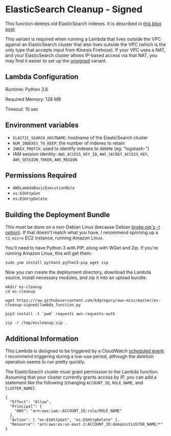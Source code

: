 # ElasticSearch Cleanup - Signed

This function deletes old ElasticSearch indexes. It is described in [this blog post](http://blog.kdgregory.com/2018/02/cleaning-up-aws-elasticsearch-indexes.html).

This variant is required when running a Lambda that lives outside the VPC against an ElasticSearch cluster
that also lives outside the VPC (which is the only type that accepts input from Kinesis Firehose). If your
VPC uses a NAT, and your ElasticSearch cluster allows IP-based access via that NAT, you may find it easier
to set up the [unsigned](../es-cleanup-unsigned) variant.


## Lambda Configuration

Runtime: Python 3.6

Required Memory: 128 MB

Timeout: 15 sec


## Environment variables

* `ELASTIC_SEARCH_HOSTNAME`: hostname of the ElasticSearch cluster
* `NUM_INDEXES_TO_KEEP`: the number of indexes to retain
* `INDEX_PREFIX`: used to identify indexes to delete (eg: "logstash-")
* IAM session identity: `AWS_ACCESS_KEY_ID`, `AWS_SECRET_ACCESS_KEY`, `AWS_SESSION_TOKEN`, `AWS_REGION`


## Permissions Required

* `AWSLambdaBasicExecutionRole`
* `es:ESHttpGet`
* `es:ESHttpDelete`


## Building the Deployment Bundle

This must be done on a non-Debian Linux (because Debian [broke pip's -t option](https://bugs.debian.org/cgi-bin/bugreport.cgi?bug=830892)).
If that doesn't match what you have, I recommend spinning up a `t2.micro` EC2 instance, running Amazon Linux.

You'll need to have Python 3 with PIP, along with WGet and Zip. If you're running Amazon Linux, this will get them:

```
sudo yum install python3 python3-pip wget zip
```

Now you can create the deployment directory, download the Lambda source, install necessary modules, and zip it into an upload bundle.

```
mkdir es-cleanup
cd es-cleanup

wget https://raw.githubusercontent.com/kdgregory/aws-misc/master/es-cleanup-signed/lambda_function.py

pip3 install -t `pwd` requests aws-requests-auth

zip -r /tmp/escleanup.zip .
```


## Additional Information

This Lambda is designed to be triggered by a CloudWatch [scheduled event](https://docs.aws.amazon.com/AmazonCloudWatch/latest/events/ScheduledEvents.html).
I recommend triggering during a low-use period, although the deletion operation seems to run
pretty quickly.

The ElasticSearch cluster must grant permission to the Lambda function. Assuming that your
cluster currently grants access by IP, you can add a statement like the following (changing
`ACCOUNT_ID`, `ROLE_NAME`, and `CLUSTER_NAME`):

```
{
  "Effect": "Allow",
  "Principal": {
    "AWS": "arn:aws:iam::ACCOUNT_ID:role/ROLE_NAME"
  },
  "Action": [ "es:ESHttpGet", "es:ESHttpDelete" ],
  "Resource": "arn:aws:es:us-east-1:ACCOUNT_ID:domain/CLUSTER_NAME/*"
}
```
